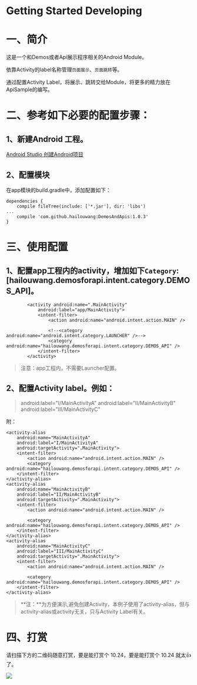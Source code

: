 # Getting Started Developing

# 一、简介

这是一个和Demos或者Api展示程序相关的Android Module。

依靠Activity的label名称管理```页面展示```、```页面跳转```等。

通过配置Activity Label，将展示、跳转交给Module，将更多的精力放在ApiSample的编写。

# 二、参考如下必要的配置步骤：

## 1、新建Android 工程。
[Android Studio 创建Android项目](http://www.jianshu.com/p/8ea262166fd1)

## 2、配置模块

在app模块的build.gradle中，添加配置如下：

```
dependencies {
    compile fileTree(include: ['*.jar'], dir: 'libs')
...
    compile 'com.github.hailouwang:DemosAndApis:1.0.3'
}
```

# 三、使用配置
## 1、配置app工程内的activity，增加如下```Category```:[hailouwang.demosforapi.intent.category.DEMOS_API]。

```
        <activity android:name=".MainActivity"
            android:label="app/MainActivity">
            <intent-filter>
                <action android:name="android.intent.action.MAIN" />

                <!--<category android:name="android.intent.category.LAUNCHER" />-->
                <category android:name="hailouwang.demosforapi.intent.category.DEMOS_API" />
            </intent-filter>
        </activity>
```

> 注意：app工程内，不需要Launcher配置。

## 2、配置Activity label。例如：
> android:label="I/MainActivityA"
> android:label="II/MainActivityB"
> android:label="III/MainActivityC"

附：
```
<activity-alias
    android:name="MainActivityA"
    android:label="I/MainActivityA"
    android:targetActivity=".MainActivity">
    <intent-filter>
        <action android:name="android.intent.action.MAIN" />
        <category android:name="hailouwang.demosforapi.intent.category.DEMOS_API" />
    </intent-filter>
</activity-alias>
<activity-alias
    android:name="MainActivityB"
    android:label="II/MainActivityB"
    android:targetActivity=".MainActivity">
    <intent-filter>
        <action android:name="android.intent.action.MAIN" />

        <category android:name="hailouwang.demosforapi.intent.category.DEMOS_API" />
    </intent-filter>
</activity-alias>
<activity-alias
    android:name="MainActivityC"
    android:label="III/MainActivityC"
    android:targetActivity=".MainActivity">
    <intent-filter>
        <action android:name="android.intent.action.MAIN" />

        <category android:name="hailouwang.demosforapi.intent.category.DEMOS_API" />
    </intent-filter>
</activity-alias>
```
> **注：**为方便演示,避免创建Activity，本例子使用了activity-alias，但与activity-alias或activity无关，只与Activity Label有关。

# 四、打赏

请扫描下方的二维码随意打赏，要是能打赏个 10.24，要是能打赏个 10.24 就太👍了。

![](https://github.com/HailouWang/testUrl/blob/master/erweima.png)
